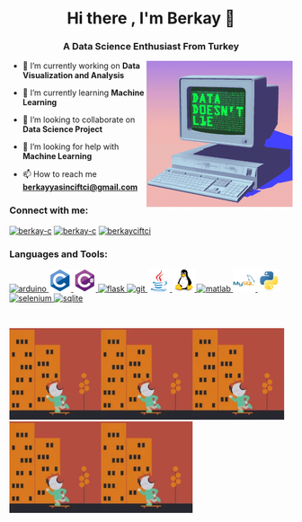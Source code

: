 <h1 align="center">Hi there , I'm Berkay 👋 </h1>
<h3 align ="center"> A Data Science Enthusiast From Turkey </h3>

<img align="right" src="https://github.com/berkay-c/berkay-c/blob/main/Image/Two.gif?raw=true"  width="260" />

- 🔭 I’m currently working on **Data Visualization and Analysis**

- 🌱 I’m currently learning **Machine Learning**

- 👯 I’m looking to collaborate on **Data Science Project**

- 🤝 I’m looking for help with **Machine Learning**

- 📫 How to reach me **berkayyasinciftci@gmail.com**

<h3 align="left">Connect with me:</h3>
<p align="left">
<a href="https://github.com/berkay-c" target="blank"><img align="center" src="https://raw.githubusercontent.com/rahuldkjain/github-profile-readme-generator/master/src/images/icons/Social/github.svg" alt="berkay-c" height="30" width="40" /></a>
<a href="https://linkedin.com/in/berkay-c" target="blank"><img align="center" src="https://raw.githubusercontent.com/rahuldkjain/github-profile-readme-generator/master/src/images/icons/Social/linked-in-alt.svg" alt="berkay-c" height="30" width="40" /></a>
<a href="https://kaggle.com/berkayciftci" target="blank"><img align="center" src="https://raw.githubusercontent.com/rahuldkjain/github-profile-readme-generator/master/src/images/icons/Social/kaggle.svg" alt="berkayciftci" height="30" width="40" /></a>

</p>

<h3 align="left">Languages and Tools:</h3>
<p align="left"> <a href="https://www.arduino.cc/" target="_blank"> <img src="https://cdn.worldvectorlogo.com/logos/arduino-1.svg" alt="arduino" width="40" height="40"/> </a> <a href="https://www.cprogramming.com/" target="_blank"> <img src="https://raw.githubusercontent.com/devicons/devicon/master/icons/c/c-original.svg" alt="c" width="40" height="40"/> </a> <a href="https://www.w3schools.com/cs/" target="_blank"> <img src="https://raw.githubusercontent.com/devicons/devicon/master/icons/csharp/csharp-original.svg" alt="csharp" width="40" height="40"/> </a> <a href="https://flask.palletsprojects.com/" target="_blank"> <img src="https://www.vectorlogo.zone/logos/pocoo_flask/pocoo_flask-icon.svg" alt="flask" width="40" height="40"/> </a> <a href="https://git-scm.com/" target="_blank"> <img src="https://www.vectorlogo.zone/logos/git-scm/git-scm-icon.svg" alt="git" width="40" height="40"/> </a> <a href="https://www.java.com" target="_blank"> <img src="https://raw.githubusercontent.com/devicons/devicon/master/icons/java/java-original.svg" alt="java" width="40" height="40"/> </a> <a href="https://www.linux.org/" target="_blank"> <img src="https://raw.githubusercontent.com/devicons/devicon/master/icons/linux/linux-original.svg" alt="linux" width="40" height="40"/> </a> <a href="https://www.mathworks.com/" target="_blank"> <img src="https://upload.wikimedia.org/wikipedia/commons/2/21/Matlab_Logo.png" alt="matlab" width="40" height="40"/> </a> <a href="https://www.mysql.com/" target="_blank"> <img src="https://raw.githubusercontent.com/devicons/devicon/master/icons/mysql/mysql-original-wordmark.svg" alt="mysql" width="40" height="40"/> </a> <a href="https://www.python.org" target="_blank"> <img src="https://raw.githubusercontent.com/devicons/devicon/master/icons/python/python-original.svg" alt="python" width="40" height="40"/> </a> <a href="https://www.selenium.dev" target="_blank"> <img src="https://raw.githubusercontent.com/detain/svg-logos/780f25886640cef088af994181646db2f6b1a3f8/svg/selenium-logo.svg" alt="selenium" width="40" height="40"/> </a> <a href="https://www.sqlite.org/" target="_blank"> <img src="https://www.vectorlogo.zone/logos/sqlite/sqlite-icon.svg" alt="sqlite" width="40" height="40"/> </a> </p>

<br />

<img src="https://raw.githubusercontent.com/berkay-c/berkay-c/main/Image/Four.webp" alt="" width="163" /><img src="https://raw.githubusercontent.com/berkay-c/berkay-c/main/Image/Four.webp" alt="" width="163" /><img src="https://raw.githubusercontent.com/berkay-c/berkay-c/main/Image/Four.webp" alt="" width="163" /><img  src="https://raw.githubusercontent.com/berkay-c/berkay-c/main/Image/Four.webp" alt="" width="163" /><img src="https://raw.githubusercontent.com/berkay-c/berkay-c/main/Image/Four.webp" alt="" width="163" />
